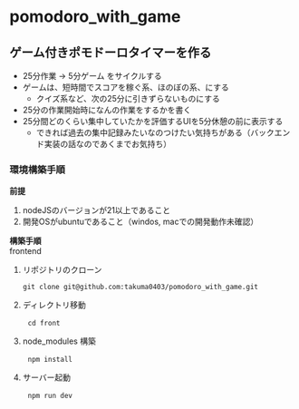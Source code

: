 # pomodoro_with_game

## ゲーム付きポモドーロタイマーを作る
  - 25分作業 -> 5分ゲーム をサイクルする
  - ゲームは、短時間でスコアを稼ぐ系、ほのぼの系、にする
    - クイズ系など、次の25分に引きずらないものにする
  - 25分の作業開始時になんの作業をするかを書く
  - 25分間どのくらい集中していたかを評価するUIを5分休憩の前に表示する
    - できれば過去の集中記録みたいなのつけたい気持ちがある（バックエンド実装の話なのであくまでお気持ち）

### 環境構築手順
  
  **前提**  
  1. nodeJSのバージョンが21以上であること
  2. 開発OSがubuntuであること（windos, macでの開発動作未確認）
  
  **構築手順**  
    frontend  
  1. リポジトリのクローン  
    <pre> ``` git clone git@github.com:takuma0403/pomodoro_with_game.git ``` </pre>
  2. ディレクトリ移動  
    <pre> ``` cd front ``` </pre>
  3. node_modules 構築  
    <pre> ``` npm install ``` </pre>
  4. サーバー起動  
    <pre> ``` npm run dev ``` </pre>
